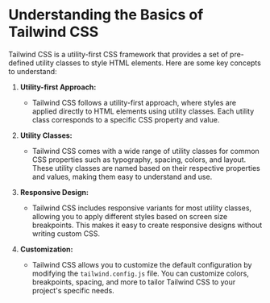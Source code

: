 # Understanding the Basics of Tailwind CSS

Tailwind CSS is a utility-first CSS framework that provides a set of pre-defined utility classes to style HTML elements. Here are some key concepts to understand:

1. **Utility-first Approach:**

   - Tailwind CSS follows a utility-first approach, where styles are applied directly to HTML elements using utility classes. Each utility class corresponds to a specific CSS property and value.

2. **Utility Classes:**

   - Tailwind CSS comes with a wide range of utility classes for common CSS properties such as typography, spacing, colors, and layout. These utility classes are named based on their respective properties and values, making them easy to understand and use.

3. **Responsive Design:**

   - Tailwind CSS includes responsive variants for most utility classes, allowing you to apply different styles based on screen size breakpoints. This makes it easy to create responsive designs without writing custom CSS.

4. **Customization:**
   - Tailwind CSS allows you to customize the default configuration by modifying the `tailwind.config.js` file. You can customize colors, breakpoints, spacing, and more to tailor Tailwind CSS to your project's specific needs.
